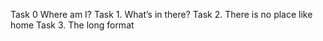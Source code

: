 Task 0 Where am I?
Task 1. What’s in there?
Task 2. There is no place like home
Task 3. The long format
